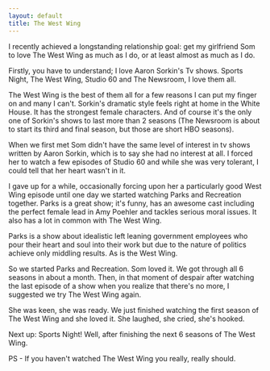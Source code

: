 ```yaml
---
layout: default
title: The West Wing
---
```


I recently achieved a longstanding relationship goal: get my girlfriend Som to love The West Wing as much as I do, or at least almost as much as I do. 

Firstly, you have to understand; I love Aaron Sorkin's Tv shows. Sports Night, The West Wing, Studio 60 and The Newsroom, I love them all.

The West Wing is the best of them all for a few reasons I can put my finger on and many I can't. Sorkin's dramatic style feels right at home in the White House. It has the strongest female characters. And of course it's the only one of Sorkin's shows to last more than 2 seasons (The Newsroom is about to start its third and final season, but those are short HBO seasons). 

When we first met Som didn't have the same level of interest in tv shows written by Aaron Sorkin, which is to say she had no interest at all. I forced her to watch a few episodes of Studio 60 and while she was very tolerant, I could tell that her heart wasn't in it. 

I gave up for a while, occasionally forcing upon her a particularly good West Wing episode until one day we started watching Parks and Recreation together. Parks is a great show; it's funny, has an awesome cast including the perfect female lead in Amy Poehler and tackles serious moral issues. It also has a lot in common with The West Wing.

Parks is a show about idealistic left leaning government employees who pour their heart and soul into their work but due to the nature of politics achieve only middling results. As is the West Wing.

So we started Parks and Recreation. Som loved it. We got through all 6 seasons in about a month. Then, in that moment of despair after watching the last episode of a show when you realize that there's no more, I suggested we try The West Wing again.

She was keen, she was ready. We just finished watching the first season of The West Wing and she loved it. She laughed, she cried, she's hooked.

Next up: Sports Night! Well, after finishing the next 6 seasons of The West Wing.

PS - If you haven't watched The West Wing you really, really should. 